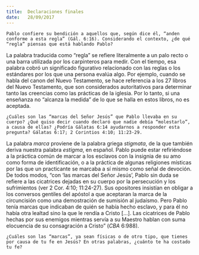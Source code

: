 ```yaml
---
title:  Declaraciones finales
date:   28/09/2017
---
```


`Pablo confiere su bendición a aquellos que, según dice él, “anden conforme a esta regla” (Gál. 6:16). Considerando el contexto, ¿de qué “regla” piensas que está hablando Pablo?`

La palabra traducida como “regla” se refiere literalmente a un palo recto o una barra utilizada por los carpinteros para medir. Con el tiempo, esa palabra cobró un significado figurativo relacionado con las reglas o los estándares por los que una persona evalúa algo. Por ejemplo, cuando se habla del canon del Nuevo Testamento, se hace referencia a los 27 libros del Nuevo Testamento, que son considerados autoritativos para determinar tanto las creencias como las prácticas de la iglesia. Por lo tanto, si una enseñanza no “alcanza la medida” de lo que se halla en estos libros, no es aceptada.

`¿Cuáles son las “marcas del Señor Jesús” que Pablo llevaba en su cuerpo? ¿Qué quiso decir cuando declaró que nadie debía “molestarlo”, a causa de ellas? ¿Podría Gálatas 6:14 ayudarnos a responder esta pregunta? Gálatas 6:17; 2 Corintios 4:10; 11:23-29.`

La palabra *marca* proviene de la palabra griega *stigmata*, de la que también deriva nuestra palabra *estigma*, en español. Pablo puede estar refiriéndose a la práctica común de marcar a los esclavos con la insignia de su amo como forma de identificación, o a la práctica de algunas religiones místicas por las que un practicante se marcaba a sí mismo como señal de devoción. De todos modos, “con ‘las marcas del Señor Jesús’, Pablo sin duda se refiere a las cicatrices dejadas en su cuerpo por la persecución y los sufrimientos (ver 2 Cor. 4:10; 11:24-27). Sus opositores insistían en obligar a los conversos gentiles del apóstol a que aceptaran la marca de la circuncisión como una demostración de sumisión al judaísmo. Pero Pablo tenía marcas que indicaban de quién se había hecho esclavo, y para él no había otra lealtad sino la que le rendía a Cristo […]. Las cicatrices de Pablo hechas por sus enemigos mientras servía a su Maestro hablan con suma elocuencia de su consagración a Cristo” (*CBA* 6:988).

`¿Cuáles son las “marcas”, ya sean físicas o de otro tipo, que tienes por causa de tu fe en Jesús? En otras palabras, ¿cuánto te ha costado tu fe?`